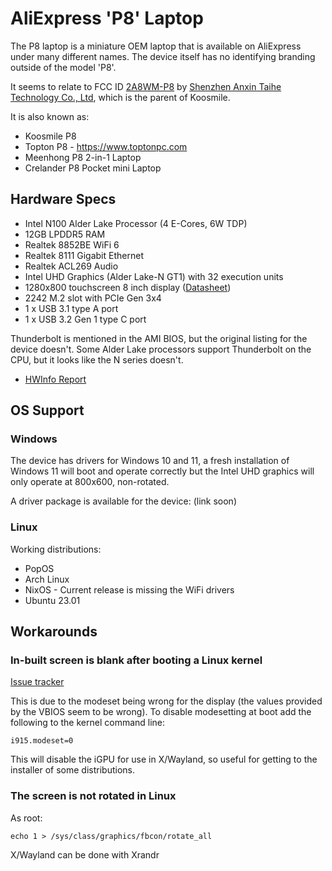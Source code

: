 # AliExpress 'P8' Laptop

The P8 laptop is a miniature OEM laptop that is available on AliExpress under many different names. The device itself has no identifying branding outside of the model 'P8'.

It seems to relate to FCC ID [2A8WM-P8](https://fcc.report/FCC-ID/2A8WM-P8) by [Shenzhen Anxin Taihe Technology Co., Ltd](https://sz-botu.en.alibaba.com), which is the parent of Koosmile.

It is also known as: 

* Koosmile P8
* Topton P8 - https://www.toptonpc.com
* Meenhong P8 2-in-1 Laptop
* Crelander P8 Pocket mini Laptop

## Hardware Specs

* Intel N100 Alder Lake Processor (4 E-Cores, 6W TDP)
* 12GB LPDDR5 RAM
* Realtek 8852BE WiFi 6 
* Realtek 8111 Gigabit Ethernet
* Realtek ACL269 Audio
* Intel UHD Graphics (Alder Lake-N GT1) with 32 execution units
* 1280x800 touchscreen 8 inch display ([Datasheet](specs/lcd_panel.pdf))
* 2242 M.2 slot with PCIe Gen 3x4
* 1 x USB 3.1 type A port
* 1 x USB 3.2 Gen 1 type C port

Thunderbolt is mentioned in the AMI BIOS, but the original listing for the device doesn't. Some Alder Lake processors support Thunderbolt on the CPU, but it looks like the N series doesn't.

* [HWInfo Report](hwinfo.html)

## OS Support

### Windows

The device has drivers for Windows 10 and 11, a fresh installation of Windows 11 will boot and operate correctly but the Intel UHD graphics will only operate at 800x600, non-rotated.

A driver package is available for the device: (link soon)

### Linux

Working distributions:

* PopOS
* Arch Linux 
* NixOS - Current release is missing the WiFi drivers
* Ubuntu 23.01

## Workarounds

### In-built screen is blank after booting a Linux kernel

[Issue tracker](https://gitlab.freedesktop.org/drm/intel/-/issues/9063)

This is due to the modeset being wrong for the display (the values provided by the VBIOS seem to be wrong). To disable modesetting at boot add the following to the kernel command line:

`i915.modeset=0`

This will disable the iGPU for use in X/Wayland, so useful for getting to the installer of some distributions.

### The screen is not rotated in Linux

As root:

````
echo 1 > /sys/class/graphics/fbcon/rotate_all
````

X/Wayland can be done with Xrandr